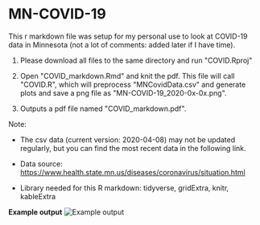 # MN-COVID-19
This r markdown file was setup for my personal use to look at COVID-19 data in Minnesota (not a lot of comments: added later if I have time). 

1. Please download all files to the same directory and run "COVID.Rproj"

2. Open "COVID_markdown.Rmd" and knit the pdf. This file will call "COVID.R", which will preprocess "MNCovidData.csv" and generate plots and save a png file as "MN-COVID-19_2020-0x-0x.png".

3. Outputs a pdf file named "COVID_markdown.pdf".

Note: 
  - The csv data (current version: 2020-04-08) may not be updated regularly, but you can find the most recent data in the following link. 
  
  - Data source: https://www.health.state.mn.us/diseases/coronavirus/situation.html
  
  - Library needed for this R markdown: tidyverse, gridExtra, knitr, kableExtra  

**Example output**
![Example output](https://github.com/coolbaby0208/MN-COVID19/blob/master/COVID_markdown.png)
